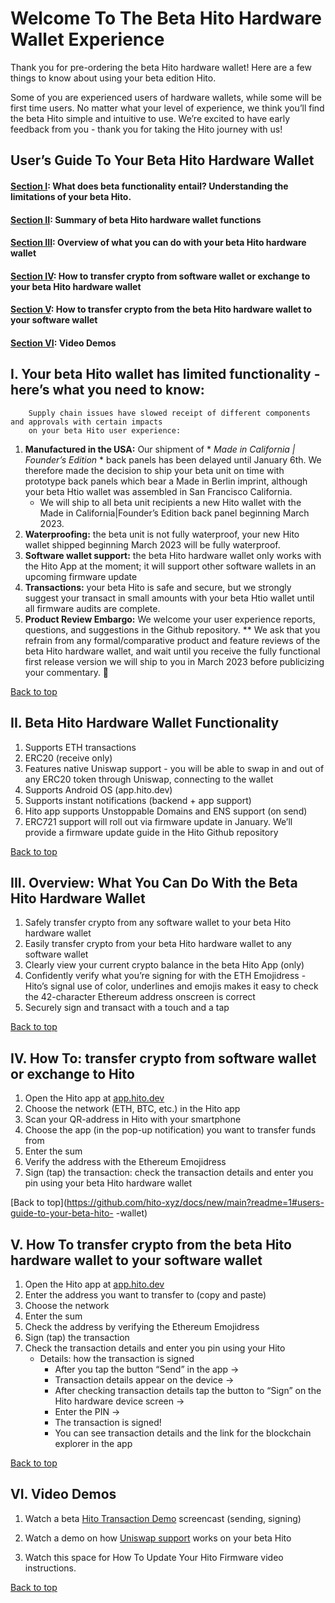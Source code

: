 # Welcome To The Beta Hito Hardware Wallet Experience #
Thank you for pre-ordering the beta Hito hardware wallet! Here are a few things to know about using your beta edition Hito.

Some of you are experienced users of hardware wallets, while some will be first time users. No matter what your level of experience, we think you’ll find the beta Hito simple and intuitive to use. We’re excited to have early feedback from you - thank you for taking the Hito journey with us!


## User’s Guide To Your Beta Hito Hardware Wallet ##

#### [Section I](https://github.com/hito-xyz/docs/new/main?readme=1#i--your-beta-htio-wallet-has-limited-functionality---heres-what-you-need-to-know): What does beta functionality entail? Understanding the limitations of your beta Hito. ####
#### [Section II](https://github.com/hito-xyz/docs/new/main?readme=1#ii-beta-hito-hardware-wallet-functionality): Summary of beta Hito hardware wallet functions ####
#### [Section III](https://github.com/hito-xyz/docs/new/main?readme=1#iii-overview-what-you-can-do-with-the-beta-hito): Overview of what you can do with your beta Hito hardware wallet ####
#### [Section IV](https://github.com/hito-xyz/docs/new/main?readme=1#iv-how-to-transfer-crypto-from-software-wallet-or): How to transfer crypto from software wallet or exchange to your beta Hito hardware wallet ####
#### [Section V](https://github.com/hito-xyz/docs/new/main?readme=1#v-how-to-transfer-crypto-from-the-beta-hito-hardware): How to  transfer crypto from the beta Hito hardware wallet to your software wallet ####
#### [Section VI](https://github.com/hito-xyz/docs/new/main?readme=1#vi--video-demos): Video Demos


## I.  Your beta Hito wallet has limited functionality - here’s what you need to know: ##
        Supply chain issues have slowed receipt of different components and approvals with certain impacts 
        on your beta Hito user experience: 

1.  **Manufactured in the USA:** Our shipment of * *Made in California | Founder’s Edition* * back panels has been delayed until January 6th. We therefore made the decision to ship your beta unit on time with prototype back panels which bear a Made in Berlin imprint, although your beta Htio wallet was assembled in San Francisco California.     
    - We will ship to all beta unit recipients a new Hito wallet with the Made in California|Founder’s Edition back panel beginning March 2023. 
2.  **Waterproofing:** the beta unit is not fully waterproof, your new Hito wallet shipped beginning March 2023 will be fully waterproof.
3.  **Software wallet support:** the beta Hito hardware wallet only works with the Hito App at the moment; it will support other software wallets in an upcoming firmware update
4.  **Transactions:** your beta Hito is safe and secure, but we strongly suggest your transact in small amounts with your beta Htio wallet until all firmware audits are complete. 
5.  **Product Review Embargo:** We welcome your user experience reports, questions, and suggestions in the Github repository. ** We ask that you refrain from any formal/comparative product and feature reviews of the beta Hito hardware wallet, and wait until you receive the fully functional first release version we will ship to you in March 2023 before publicizing your commentary. 🙏


[Back to top](https://github.com/hito-xyz/docs/new/main?readme=1#users-guide-to-your-beta-hito-hardware-wallet)


## II.	 Beta Hito Hardware Wallet Functionality ##

1. Supports ETH transactions
2. ERC20 (receive only)
3. Features native Uniswap support - you will be able to swap in and out of any ERC20 token through Uniswap, connecting to the wallet
4. Supports Android OS (app.hito.dev)
5. Supports instant notifications (backend + app support)
6. Hito app supports Unstoppable Domains and ENS support (on send) 
7. ERC721 support  will roll out via firmware update in January. We’ll provide a firmware update guide in the Hito Github repository

[Back to top](https://github.com/hito-xyz/docs/new/main?readme=1#users-guide-to-your-beta-hito-hardware-wallet)


## III. 	Overview: What You Can Do With the Beta Hito Hardware Wallet ##

1. Safely transfer  crypto from any software wallet to your beta Hito hardware wallet
2. Easily transfer crypto from your beta Hito hardware wallet to any software wallet
3. Clearly view your current crypto balance in the beta Hito App (only)
4. Confidently verify what you’re signing for with the ETH Emojidress -  Hito’s signal use of color, underlines and emojis makes it easy to check the 42-character Ethereum address onscreen is correct 
5. Securely  sign and transact with a touch and a tap

[Back to top](https://github.com/hito-xyz/docs/new/main?readme=1#users-guide-to-your-beta-hito-hardware-wallet)


## IV. 	How To: transfer crypto from software wallet or exchange to Hito ##

1. Open the Hito app at [app.hito.dev](https://app.hito.dev/)
2. Choose the network (ETH, BTC, etc.) in the Hito app
3. Scan your QR-address in Hito with your smartphone
4. Choose the app (in the pop-up notification) you want to transfer funds from
5. Enter the sum 
6. Verify the address with the Ethereum Emojidress
7. Sign (tap) the transaction: check the transaction details and enter you pin using your beta Hito hardware wallet

[Back to top](https://github.com/hito-xyz/docs/new/main?readme=1#users-guide-to-your-beta-hito-
-wallet)


## V. 	How To transfer crypto from the beta Hito hardware wallet to your software wallet ## 

1. Open the Hito app at [app.hito.dev](https://app.hito.dev/)
2. Enter the address you want to transfer to (copy and paste)
3. Choose the network
4. Enter the sum
5. Check the address by verifying the Ethereum Emojidress
6. Sign (tap) the transaction
7. Check the transaction details and enter you pin using your Hito
   - Details: how the transaction is signed
     - After you tap the button “Send” in the app →
     - Transaction details appear on the device →
     - After checking transaction details tap the button to “Sign” on the Hito hardware device screen → 
     - Enter the PIN → 
     - The transaction is signed!
     - You can see transaction details and the link for the blockchain explorer in the app

[Back to top](https://github.com/hito-xyz/docs/new/main?readme=1#users-guide-to-your-beta-hito-hardware-wallet)


## VI.  Video Demos ##

1. Watch a beta [Hito Transaction Demo](https://youtu.be/oA9JYdlF1rY) screencast (sending, signing)

2. Watch a demo on how [Uniswap support](https://youtu.be/E--A4ZzqO3ohttps://youtu.be/E--A4ZzqO3o) works on your beta Hito 

3. Watch this space for How To Update Your Hito Firmware video instructions.


[Back to top](https://github.com/hito-xyz/docs/new/main?readme=1#users-guide-to-your-beta-hito-hardware-wallet)


